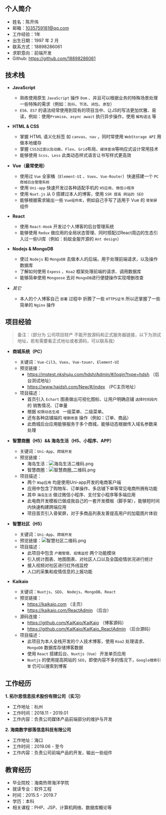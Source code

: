 ## 个人简介
* 姓名：陈开伟
* 邮箱：1035759181@qq.com
* 工作经验：1年
* 出生日期：1997 年 2 月
* 联系方式：18898286061
* 求职意向：前端开发
* Github: https://github.com/18898286061

## 技术栈
* **JavaScript**
  * 熟练使用原生 `JavaScript` 操作 `Dom` 、并且可以根据业务的特殊场景处理一些特殊的需求（例如：`防抖`、`节流`、`闭包`、`原型`）
  * `ES6、ES7` 的语法经常使用到现有的项目当中、让JS的写法更加优雅、易读，例如：使用`Promise`、`async await` 执行异步操作，使用 `解构语法` 等

* **HTML & CSS**
  * 掌握 HTML 语义化标签 如 `canvas`、`nav` ，同时常使用 `WebStorage API` 用做本地缓存
  * 掌握 `CSS3过渡以及动画`、`Flex`、`Grid`布局、`媒体查询`等响应式设计常用技术
  * 能够使用 `Scss`、`Less` 此类动态样式语言让书写样式更高效



* **Vue（最常使用）**
  * 使用过 `Vue` 全家桶（`Element-UI` 、`Vuex`、`Vue-Router`）快速搭建一个 `PC商城后台管理系统`
  * 使用 `Uni-app` 快速开发过各种适配手机的 `H5应用`、`微信小程序`
  * 使用 `Nuxt.js` 从 0 搭建过本人的博客，使用 `SSR 提高 网站的 SEO` 
  * 能够根据需求输出一些 `Vue组件库`，例如自己手写了适用于 Vue 的 `骨架屏` 组件

* **React**
  * 使用 `React-Hook` 开发过个人博客的后台管理系统
  * 能够使用 `Redux` 做应用的全局状态管理、同时搭配过React周边的生态引入过一些UI库（例如：蚂蚁金服开源的 `Ant design`）

* **Nodejs & MongoDB**
  * 使过 `Nodejs` 和 `MongoDB` 去做本人的后端，用于处理前端请求，以及操作数据库
  * 了解如何使用 `Expess` 、`Koa2` 框架处理前端的请求、调用数据库
  * 能够简单使用 `Mongoose` 去对 `MongoDB`进行便捷操作实现增删改查

* *其它*
  * 本人的个人博客自己 `部署` 过程中 折腾了一些 `HTTPS证书`  所以还掌握了一些简单的 `Nginx` 操作

## 项目经验
> 备注：（部分为 公司项目财产 不能开放源码和正式服务器链接，以下为测试地址，若有需要看正式地址或者源码，可以联系我）

- **商城系统（PC）**
  * 关键词：`Vue-Cil3`、`Vuex`、`Vue-touer`、`Element-UI`
  * 预览链接：
    * https://mstest.nkshuju.com/hdsh/Admin/#/login?type=hdsh （后台测试地址）
    * https://www.haidsh.com/New/#/index （PC主页地址）
  * 项目描述：
    * 首页引入 `Echart` 图表做出可视化图标、让用户明确店铺 `选择时间段内`的 销售情况、订单量
    * 根据 `权限动态生成 ` 一级菜单、二级菜单。
    * 还有各种店铺端的 `增删改查` 操作（例如：订单、商品）
    * 此商城后台应用能够服务于多个商城，能够动态根据传入域名参数来处理

- **智慧商圈（H5）&& 海岛生活（H5、小程序、APP）**
  * 关键词：`Uni-App`、`跨端开发`
  * 预览链接：
    * 海岛生活：![海岛生活二维码.png](https://kaikai-bloga.oss-cn-beijing.aliyuncs.com/markdowmImg/%E6%B5%B7%E5%B2%9B%E7%94%9F%E6%B4%BB%E4%BA%8C%E7%BB%B4%E7%A0%81.png)
    * 智慧商圈：![智慧商圈_二维码.png](https://kaikai-bloga.oss-cn-beijing.aliyuncs.com/markdowmImg/%E6%99%BA%E6%85%A7%E5%95%86%E5%9C%88_%E4%BA%8C%E7%BB%B4%E7%A0%81.png)
  * 项目描述：
    * 两个 `Wap应用` 均是使用Uni-app开发的电商客户端
    * 应用中包含了购物车、订单操作、多店铺下单等常见电商所拥有功能
    * 其中 `海岛生活` 做过微信小程序、支付宝小程序等多端应用
    * 此电商开发模板已做成我自己的一套开发模板（脚手架），能够短时间内快速构建跨端应用
    * 项目首页引入骨架屏，对于多商品列表友善提高用户的加载图片体验

- **智慧社区（H5）**
   * 关键词：`Uni-App`、`跨端开发`
   * 预览链接：![智慧社区二维码.png](https://kaikai-bloga.oss-cn-beijing.aliyuncs.com/markdowmImg/%E6%99%BA%E6%85%A7%E7%A4%BE%E5%8C%BA%E4%BA%8C%E7%BB%B4%E7%A0%81.png)
   * 项目描述：
     * 此项目中包含 `户籍管理`、`疫情监控` 两个功能模块
     * 引入统计图表、地图图表、对社区人口以及全国疫情状况进行统计
     * 接入视频对社区进行红外线监控
     * 人口的采集和疫情信息的上报功能

- **Kaikaio**
   * 关键词：`Nuxtjs`、`SEO`、 `Nodejs`、`MongoDB`、`React`
   * 预览链接：
     * https://kaikaio.com （主页）
     * https://kaikaio.com/ReactAdmin （后台）
   * 源码连接：
      * https://github.com/KaiKaio/KaiKaio （博客源码）
      * https://github.com/KaiKaio/KaiKaio_ReactAdmin （后台源码）
   * 项目描述：
     * 此项目为本人全栈开发的个人技术博客，使用 `Koa2` 处理请求、`MongoDB` 数据库存储博客数据
     * 使用 `React` 搭建后台、`Nuxtjs（Vue）` 开发单页应用
     * `Nuxtjs` 的使用提高网站的 `SEO`，即使内容不多的情况下，`Google搜索引擎` 仍可以搜索到博客


## 工作经历
**1. 拓尔思信息技术股份有限公司（实习）**
  * 工作地址：杭州
  * 工作时间：2018.11 - 2019.01
  * 工作内容：负责公司媒体产品前端部分的维护与开发

**2. 海南数字部落信息科技有限公司**
  * 工作地址：海口
  * 工作时间：2019.06 - 至今
  * 工作内容：负责公司前端产品的开发，输出一些组件


## 教育经历
* 毕业院校：海南热带海洋学院
* 就读专业：软件工程
* 时间：2015.5 - 2019.7
* 学历：本科
* 相关课程：PHP、JSP、计算机网络、数据库概论等

